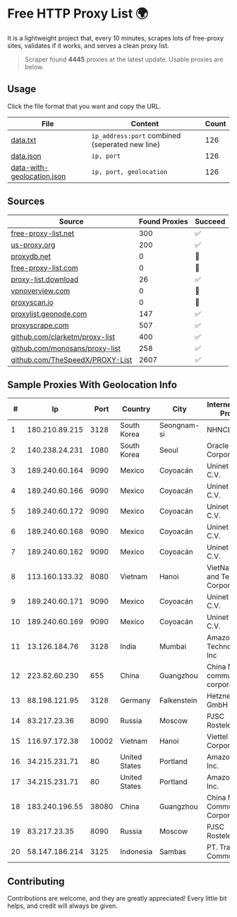 
# Free HTTP Proxy List 🌍

It is a lightweight project that, every 10 minutes, scrapes lots of free-proxy sites, validates if it works, and serves a clean proxy list.


> Scraper found **4445** proxies at the latest update. Usable proxies are below.

## Usage

Click the file format that you want and copy the URL.


|File|Content|Count|
|----|-------|-----|
|[data.txt](https://raw.githubusercontent.com/themiralay/Proxy-List-World/master/data.txt)|`ip_address:port` combined (seperated new line)|126|
|[data.json](https://raw.githubusercontent.com/themiralay/Proxy-List-World/master/data.json)|`ip, port`|126|
|[data-with-geolocation.json](https://raw.githubusercontent.com/themiralay/Proxy-List-World/master/data-with-geolocation.json)|`ip, port, geolocation`|126|

## Sources

|Source|Found Proxies|Succeed|
|------|-------------|-------|
|[free-proxy-list.net](https://free-proxy-list.net)|300|✅|
|[us-proxy.org](https://www.us-proxy.org)|200|✅|
|[proxydb.net](http://proxydb.net)|0|🚫|
|[free-proxy-list.com](https://free-proxy-list.com/?page=&port=&type%5B%5D=http&type%5B%5D=https&up_time=0&search=Search)|0|🚫|
|[proxy-list.download](https://www.proxy-list.download/HTTP)|26|✅|
|[vpnoverview.com](https://vpnoverview.com/privacy/anonymous-browsing/free-proxy-servers)|0|🚫|
|[proxyscan.io](https://www.proxyscan.io)|0|🚫|
|[proxylist.geonode.com](https://proxylist.geonode.com/api/proxy-list?limit=300&page=1&sort_by=lastChecked&sort_type=desc&protocols=http,https)|147|✅|
|[proxyscrape.com](https://api.proxyscrape.com/v2/?request=displayproxies&protocol=http&timeout=10000&country=all&ssl=all&anonymity=all)|507|✅|
|[github.com/clarketm/proxy-list](https://raw.githubusercontent.com/clarketm/proxy-list/master/proxy-list-raw.txt)|400|✅|
|[github.com/monosans/proxy-list](https://raw.githubusercontent.com/monosans/proxy-list/main/proxies/http.txt)|258|✅|
|[github.com/TheSpeedX/PROXY-List](https://raw.githubusercontent.com/TheSpeedX/PROXY-List/master/http.txt)|2607|✅|


## Sample Proxies With Geolocation Info

|#|Ip|Port|Country|City|Internet Service Provider|
|-|--|----|-------|----|-------------------------|
|1|180.210.89.215|3128|South Korea|Seongnam-si|NHNCLOUD|
|2|140.238.24.231|1080|South Korea|Seoul|Oracle Corporation|
|3|189.240.60.164|9090|Mexico|Coyoacán|Uninet S.A. de C.V.|
|4|189.240.60.166|9090|Mexico|Coyoacán|Uninet S.A. de C.V.|
|5|189.240.60.172|9090|Mexico|Coyoacán|Uninet S.A. de C.V.|
|6|189.240.60.168|9090|Mexico|Coyoacán|Uninet S.A. de C.V.|
|7|189.240.60.162|9090|Mexico|Coyoacán|Uninet S.A. de C.V.|
|8|113.160.133.32|8080|Vietnam|Hanoi|VietNam Post and Telecom Corporation|
|9|189.240.60.171|9090|Mexico|Coyoacán|Uninet S.A. de C.V.|
|10|189.240.60.169|9090|Mexico|Coyoacán|Uninet S.A. de C.V.|
|11|13.126.184.76|3128|India|Mumbai|Amazon Technologies Inc|
|12|223.82.60.230|655|China|Guangzhou|China Mobile communications corporation|
|13|88.198.121.95|3128|Germany|Falkenstein|Hetzner Online GmbH|
|14|83.217.23.36|8090|Russia|Moscow|PJSC Rostelecom|
|15|116.97.172.38|10002|Vietnam|Hanoi|Viettel Corporation|
|16|34.215.231.71|80|United States|Portland|Amazon.com, Inc.|
|17|34.215.231.71|80|United States|Portland|Amazon.com, Inc.|
|18|183.240.196.55|38080|China|Guangzhou|China Mobile Communications Corporation|
|19|83.217.23.35|8090|Russia|Moscow|PJSC Rostelecom|
|20|58.147.186.214|3125|Indonesia|Sambas|PT. Transhybrid Communication|



## Contributing

Contributions are welcome, and they are greatly appreciated! Every
little bit helps, and credit will always be given.

